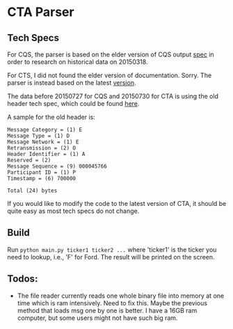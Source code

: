 # CTA Parser

## Tech Specs
For CQS, the parser is based on the elder version of CQS output [spec](https://www.ctaplan.com/publicdocs/ctaplan/notifications/trader-update/cqs%20output%20spec%20v%2059a_042215.pdf) in order to research on historical data on 20150318.

For CTS, I did not found the elder version of documentation. Sorry. The parser is instead based on the latest [version](https://www.nyse.com/publicdocs/ctaplan/notifications/trader-update/cts_output_spec.pdf).

The data before 20150727 for CQS and 20150730 for CTA is using the old header tech spec, which could be found [here](https://ctaplan.com/publicdocs/ctaplan/notifications/announcements/trader-update/6103.pdf).

A sample for the old header is:

```
Message Category = (1) E
Message Type = (1) D
Message Network = (1) E
Retransmission = (2) O
Header Identifier = (1) A
Reserved = (2)
Message Sequence = (9) 000045766
Participant ID = (1) P
Timestamp = (6) 700000

Total (24) bytes
```

If you would like to modify the code to the latest version of CTA, it should be quite easy as most tech specs do not change.

## Build
Run `python main.py ticker1 ticker2 ...` where 'ticker1' is the ticker you need to lookup, i.e., 'F' for Ford. The result will be printed on the screen.


## Todos:
- The file reader currently reads one whole binary file into memory at one time which is ram intensively. Need to fix this. Maybe the previous method that loads msg one by one is better. I have a 16GB ram computer, but some users might not have such big ram.
